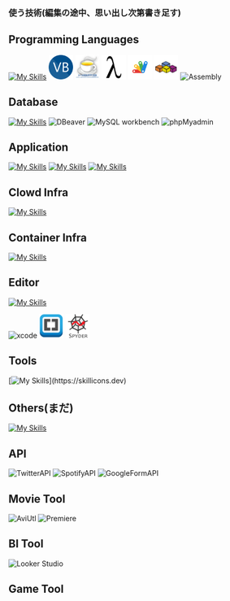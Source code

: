 ### 使う技術(編集の途中、思い出し次第書き足す)

<!-- ステータス -->
<!--
<p align="left"> 
  <img alt="Top Langs" height="150px" src="https://github-readme-stats.vercel.app/api/top-langs/?username=Senki-dayo&layout=compact&show_icons=true" />
  <img alt="github stats" height="150px" src="https://github-readme-stats.vercel.app/api?username=Senki-dayo&show_icons=ture" />
</p>
-->

<!-- トロフィー -->
<!--
[![trophy](https://github-profile-trophy.vercel.app/?username=Senki-dayo&column=7
)](https://github.com/ryo-ma/github-profile-trophy)
[![](https://raw.githubusercontent.com/Senki-dayo/Senki-dayo/main/profile-summary-card-output/github/0-profile-details.svg)](https://github.com/vn7n24fzkq/github-profile-summary-cards)
[![](https://raw.githubusercontent.com/Senki-dayo/Senki-dayo/main/profile-summary-card-output/github/1-repos-per-language.svg)](https://github.com/vn7n24fzkq/github-profile-summary-cards) [![](https://raw.githubusercontent.com/Senki-dayo/Senki-dayo/main/profile-summary-card-output/github/2-most-commit-language.svg)](https://github.com/vn7n24fzkq/github-profile-summary-cards)
[![](https://raw.githubusercontent.com/Senki-dayo/Senki-dayo/main/profile-summary-card-output/github/3-stats.svg)](https://github.com/vn7n24fzkq/github-profile-summary-cards) [![](https://raw.githubusercontent.com/Senki-dayo/Senki-dayo/main/profile-summary-card-output/github/4-productive-time.svg)](https://github.com/vn7n24fzkq/github-profile-summary-cards)
-->

## Programming Languages
[![My Skills](https://skillicons.dev/icons?i=c,cpp,cs,py,php,kotlin,swift,go,html,css,js,ts)](https://skillicons.dev)
<img height="48" src="https://github.com/Senki-dayo/Senki-dayo/blob/main/logos/VisualBasic.png" alt="Visualbasic">
<img height="48" src="https://github.com/Senki-dayo/Senki-dayo/blob/main/logos/HSP.jpeg" alt="hsp">
<img height="48" src="https://github.com/Senki-dayo/Senki-dayo/blob/main/logos/Scheme.png" alt="scheme">
<img height="48" src="https://github.com/Senki-dayo/Senki-dayo/blob/main/logos/GoogleAppScripts.svg" alt="gas">
<img height="48" src="https://github.com/Senki-dayo/Senki-dayo/blob/main/logos/VBA.svg" alt="vba">
<img height="48" weight="48" alt="Assembly"/>

## Database
[![My Skills](https://skillicons.dev/icons?i=mysql,postgres)](https://skillicons.dev)
<img height="48" weight="48" alt="DBeaver"/>
<img height="48" weight="48" alt="MySQL workbench"/>
<img height="48" weight="48" alt="phpMyadmin"/>

## Application
[![My Skills](https://skillicons.dev/icons?i=bootstrap,tailwind)](https://skillicons.dev)
[![My Skills](https://skillicons.dev/icons?i=django,laravel,nextjs)](https://skillicons.dev)
[![My Skills](https://skillicons.dev/icons?i=jquery,nodejs,vue,react)](https://skillicons.dev)

## Clowd Infra 
[![My Skills](https://skillicons.dev/icons?i=aws,azure,gcp)](https://skillicons.dev)

## Container Infra
[![My Skills](https://skillicons.dev/icons?i=docker,kubernetes)](https://skillicons.dev)

## Editor
[![My Skills](https://skillicons.dev/icons?i=vscode,visualstudio,androidstudio,atom,vim,emacs)](https://skillicons.dev)
<div>
<img height="48" src="https://img.icons8.com/color/48/null/xcode.png" alt="xcode"/>
<img height="48" src="https://github.com/Senki-dayo/Senki-dayo/blob/main/logos/Brackets.png"　alt="bracket">
<img height="48" src="https://github.com/Senki-dayo/Senki-dayo/blob/main/logos/Spyder.png"　alt="spyder">
</div>
  
## Tools
[![My Skills](https://skillicons.dev/icons?i=ps,pr,postman,wordpress,)](https://skillicons.dev)

## Others(まだ)
[![My Skills](https://skillicons.dev/icons?i=ps,postman,discord,latex,linux,md,nginx,powershell,raspberrypi,replit,svg,tensorflow,threejs,unity,figma,git,github,heroku)](https://skillicons.dev)

## API
<div> <!-- DONE -->
<img height="50" src="https://img.icons8.com/color/512/twitter-squared.png" alt="TwitterAPI">
<img height="50" src="https://img.icons8.com/color/512/spotify.png" alt="SpotifyAPI">
<img src="https://img.icons8.com/color/48/null/google-forms-new-logo-1.png" alt="GoogleFormAPI">
</div>

## Movie Tool
<div>
<img alt="AviUtl">
<img alt="Premiere">
</div>

## BI Tool
<div>
<img alt="Looker Studio">
</div>

## Game Tool


<!--
## 雑に
<div>
<img alt="Unity">
<img alt="OpenMP">
<img alt="Yacc">
<img alt="Lex">
<img alt="Lex">
<img alt="createML">
<img alt="matplotlib">
<img alt="pillow">
<img alt="pandas">
<img alt="keras">
<img alt="tensorflow">
</div>
-->

<!-- ## Programming Languages
<div>
<img height="48" src="https://img.icons8.com/fluency/512/c-programming.png" alt="c">  
<img height="48" src="https://img.icons8.com/color/512/c-plus-plus-logo.png" alt="c++">
<img height="48" src="https://img.icons8.com/color/512/c-sharp-logo.png" alt="c#">
<img height="48" src="https://img.icons8.com/color/512/python.png" alt="python">
<img height="48" src="https://img.icons8.com/color/512/php.png" alt="php">
<img src="https://img.icons8.com/color/48/null/kotlin.png" alt="kotlin">
<img height="48" src="https://img.icons8.com/color/512/swift.png" alt="swift">
<img height="48" src="https://img.icons8.com/color/512/html-5--v2.png" alt="html">
<img height="48" src="https://img.icons8.com/fluency/512/css3.png" alt="css">
<img height="48" src="https://img.icons8.com/color/512/javascript.png" alt="javascript">
<img height="48" src="https://img.icons8.com/color/512/typescript.png" alt="typescript">
<img height="48" src="https://github.com/Senki-dayo/Senki-dayo/blob/main/logos/VisualBasic.png" alt="Visualbasic">
<img height="48" src="https://github.com/Senki-dayo/Senki-dayo/blob/main/logos/HSP.jpeg" alt="hsp">
<img height="48" src="https://github.com/Senki-dayo/Senki-dayo/blob/main/logos/Scheme.png" alt="scheme">
<img height="48" src="https://github.com/Senki-dayo/Senki-dayo/blob/main/logos/GoogleAppScripts.svg" alt="gas">
<img height="48" src="https://github.com/Senki-dayo/Senki-dayo/blob/main/logos/VBA.svg" alt="vba">
<img height="48" weight="48" alt="Assembly"/>
</div> -->
